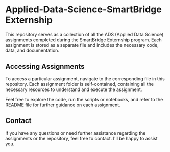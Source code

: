 # Applied-Data-Science-SmartBridge Externship 
This repository serves as a collection of all the ADS (Applied Data Science) assignments completed during the SmartBridge Externship program. Each assignment is stored as a separate file and includes the necessary code, data, and documentation.

## Accessing Assignments

To access a particular assignment, navigate to the corresponding file in this repository. Each assignment folder is self-contained, containing all the necessary resources to understand and execute the assignment.

Feel free to explore the code, run the scripts or notebooks, and refer to the README file for further guidance on each assignment.

## Contact

If you have any questions or need further assistance regarding the assignments or the repository, feel free to contact. I'll be happy to assist you.
